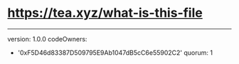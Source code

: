 # https://tea.xyz/what-is-this-file
---
version: 1.0.0
codeOwners:
  - '0xF5D46d83387D509795E9Ab1047dB5cC6e55902C2'
quorum: 1
